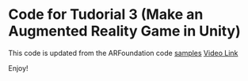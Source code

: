 # Code for Tudorial 3 (Make an Augmented Reality Game in Unity)

This code is updated from the ARFoundation code [samples](https://github.com/Unity-Technologies/arfoundation-samples/tree/7f33eca8720ce7ee8e52fc6494810e2a15c93929)
[Video Link](https://youtu.be/buZAEnqphNI)

Enjoy!
